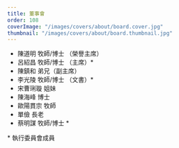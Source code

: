 ```yaml
---
title: 董事會
order: 108
coverImage: "/images/covers/about/board.cover.jpg"
thumbnail: "/images/covers/about/board.thumbnail.jpg"
---
```


- 陳道明 牧師/博士 （榮譽主席）
- 呂紹昌 牧師/博士 （主席）\*
- 陳鎮和 弟兄（副主席）
- 李光陵 牧師/博士 （文書）\*
- 宋曹琍璇 姐妹
- 陳海峰 博士
- 歐陽貫宗 牧師
- 單儉 長老
- 蔡明謀 牧師/博士 \*

\* 執行委員會成員
